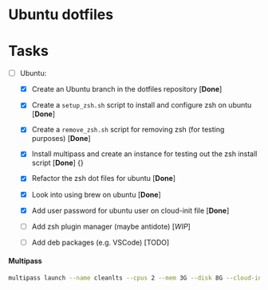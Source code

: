 # Ubuntu dotfiles

Tasks
=====
- [ ] Ubuntu:
  - [x] Create an Ubuntu branch in the dotfiles repository [**Done**]
  - [x] Create a `setup_zsh.sh` script to install and configure zsh on ubuntu [**Done**] 
  - [x] Create a `remove_zsh.sh` script for removing zsh (for testing purposes) [**Done**] 
  - [x] Install multipass and create an instance for testing out the zsh install script [**Done**] {}
  - [x] Refactor the zsh dot files for ubuntu [**Done**]
  - [x] Look into using brew on ubuntu [**Done**]
  - [x] Add user password for ubuntu user on cloud-init file [**Done**]
  - [ ] Add zsh plugin manager (maybe antidote) [*WIP*]
  - [ ] Add deb packages (e.g. VSCode) [TODO]





#### Multipass

```bash
multipass launch --name cleanlts --cpus 2 --mem 3G --disk 8G --cloud-init ./cloud-init.yaml focal
```